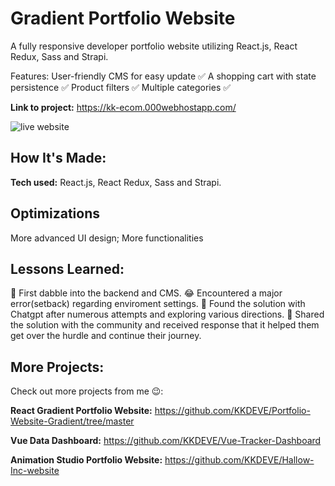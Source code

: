 # Gradient Portfolio Website
A fully responsive developer portfolio website utilizing React.js, React Redux, Sass and Strapi.

Features:
User-friendly CMS for easy update ✅
A shopping cart with state persistence ✅
Product filters ✅
Multiple categories ✅


**Link to project:** https://kk-ecom.000webhostapp.com/

![live website](ecom-live.gif)

## How It's Made:

**Tech used:** React.js, React Redux, Sass and Strapi.


## Optimizations

More advanced UI design;
More functionalities


## Lessons Learned:
🥩 First dabble into the backend and CMS. 
😂 Encountered a major error(setback) regarding enviroment settings. 
💾 Found the solution with Chatgpt after numerous attempts and exploring various directions. 
🥺 Shared the solution with the community and received response that it helped them get over the hurdle and continue their journey.

## More Projects:
Check out more projects from me 😉:

**React Gradient Portfolio Website:** https://github.com/KKDEVE/Portfolio-Website-Gradient/tree/master

**Vue Data Dashboard:** https://github.com/KKDEVE/Vue-Tracker-Dashboard

**Animation Studio Portfolio Website:** https://github.com/KKDEVE/Hallow-Inc-website

